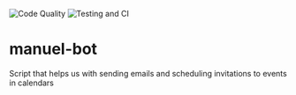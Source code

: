 ![Code Quality](https://github.com/Proyecto-Nutria/manuel-bot/workflows/Code%20Quality/badge.svg) ![Testing and CI](https://github.com/Proyecto-Nutria/manuel-bot/workflows/CI/badge.svg)
# manuel-bot
Script that helps us with sending emails and scheduling invitations to events in calendars
